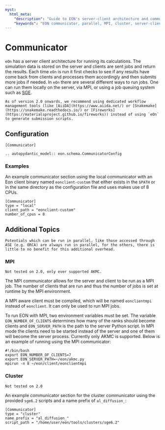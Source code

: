 ```yaml
---
myst:
  html_meta:
    "description": "Guide to EON's server-client architecture and communication options for running parallel calculations locally, via MPI, or on a cluster."
    "keywords": "EON communicator, parallel, MPI, cluster, server-client"
---
```


# Communicator

`eOn` has a server client architecture for running its calculations. The
simulation data is stored on the server and clients are sent jobs and return the
results. Each time `eOn` is run it first checks to see if any results have come
back from clients and processes them accordingly and then submits more jobs if
needed. In `eOn` there are several different ways to run jobs. One can run them
locally on the server, via MPI,  or using a job queuing system such as
[SGE](http://www.oracle.com/us/products/tools/oracle-grid-engine-075549.html).

```{note}
As of version 2.0 onwards, we recommend using dedicated workflow management tools (like [AiiDA](https://www.aiida.net/) or [Snakemake](https://snakemake.readthedocs.io/) or [Fireworks](https://materialsproject.github.io/fireworks)) instead of using `eOn` to generate submission scripts.
```

## Configuration

```{code-block} ini
[Communicator]
```

```{eval-rst}
.. autopydantic_model:: eon.schema.CommunicatorConfig
```

### Examples

An example communicator section using the local communicator with an Eon client
binary named `eonclient-custom` that either exists in the `$PATH` or in the same
directory as the configuration file and uses makes use of 8 CPUs.


```{code-block} toml
[Communicator]
type = "local"
client_path = "eonclient-custom"
number_of_cpus = 8
```

## Additional Topics

```{versionchanged} 2.0
Potentials which can be run in parallel, like those accessed through ASE (e.g. ORCA) are always run in parallel, for the others, there is little to no benefit for this additional overhead.
```

### MPI

```{warning}
Not tested on 2.0, only ever supported AKMC.
```

The MPI communicator allows for the server and client to be run as a MPI job.
The number of clients that are run and thus the number of jobs is set at runtime
by the MPI environment.

A MPI aware client must be compiled, which will be named ``eonclientmpi``
instead of ``eonclient``. It can only be used to run MPI jobs.

To run EON with MPI, two environment variables must be set. The
variable `EON_NUMBER_OF_CLIENTS` determines how many of the ranks
should become clients and `EON_SERVER_PATH` is the path to the
server Python script. In MPI mode the clients need to be started
instead of the server and one of them will become the server process.
Currently only AKMC is supported. Below is an example of running using
the MPI communicator:

```{code-block} bash
#!/bin/bash
export EON_NUMBER_OF_CLIENTS=7
export EON_SERVER_PATH=~/eon/akmc.py
mpirun -n 8 ~/eon/client/eonclientmpi
```

### Cluster

```{warning}
Not tested on 2.0
```

An example communicator section for the cluster communicator using the provided
`sge6.2` scripts and a name prefix of `al_diffusion_`:

```{code-block} toml
[Communicator]
type = "cluster"
name_prefix = "al_diffusion_"
script_path = "/home/user/eon/tools/clusters/sge6.2"
```
